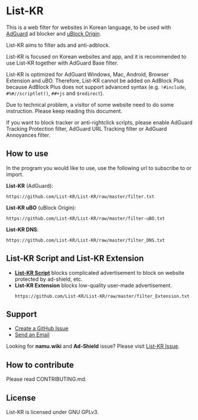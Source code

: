 # List-KR
This is a web filter for websites in Korean language, to be used with [AdGuard](https://adguard.com) ad blocker and [uBlock Origin](https://github.com/gorhill/uBlock).

List-KR aims to filter ads and anti-adblock.

List-KR is focused on Korean websites and app, and it is recommended to use List-KR together with AdGuard Base filter.

List-KR is optimized for AdGuard Windows, Mac, Android, Browser Extension and uBO.
Therefore, List-KR cannot be added on AdBlock Plus because AdBlock Plus does not support advanced syntax (e.g. `!#include`, `#%#//scriptlet()`, `##+js` and `$redirect`).

Due to technical problem, a visitor of some website need to do some instruction.
Please keep reading this document.

If you want to block tracker or anti-rightclick scripts, please enable AdGuard Tracking Protection filter, AdGuard URL Tracking filter or AdGuard Annoyances filter.

## How to use
In the program you would like to use, use the following url to subscribe to or import.

**List-KR** (AdGuard):
```
https://github.com/List-KR/List-KR/raw/master/filter.txt
```
**List-KR uBO** (uBlock Origin):
```
https://github.com/List-KR/List-KR/raw/master/filter-uBO.txt
```
**List-KR DNS**:
```
https://github.com/List-KR/List-KR/raw/master/filter_DNS.txt
```


## List-KR Script and List-KR Extension
- **[List-KR Script](https://github.com/List-KR/List-KR-Script)** blocks complicated advertisement to block on website protected by ad-shield, etc.
- **List-KR Extension** blocks low-quality user-made advertisement.
    ```
    https://github.com/List-KR/List-KR/raw/master/filter_Extension.txt
    ```

## Support
- [Create a GitHub Issue](https://github.com/List-KR/List-KR/issues/new/choose)
- [Send an Email](https://github.com/List-KR/List-KR/issues/223)

Looking for **namu.wiki** and **Ad-Shield** issue?
Please visit [List-KR Issue](https://github.com/List-KR/List-KR/issues).

## How to contribute
Please read CONTRIBUTING.md.

## License
List-KR is licensed under GNU GPLv3.